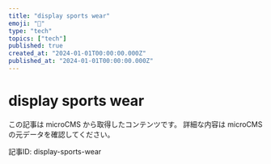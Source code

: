 ```yaml
---
title: "display sports wear"
emoji: "📝"
type: "tech"
topics: ["tech"]
published: true
created_at: "2024-01-01T00:00:00.000Z"
published_at: "2024-01-01T00:00:00.000Z"
---
```


# display sports wear

この記事は microCMS から取得したコンテンツです。
詳細な内容は microCMS の元データを確認してください。

記事ID: display-sports-wear

